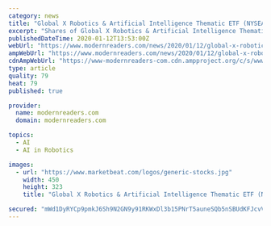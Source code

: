 ```yaml
---
category: news
title: "Global X Robotics & Artificial Intelligence Thematic ETF (NYSEARCA:BOTZ) Stock Price Up 0%"
excerpt: "Shares of Global X Robotics & Artificial Intelligence Thematic ETF (NYSEARCA:BOTZ) rose 0% during mid-day trading on Friday . The stock traded as high as $22.60 and last traded at $22.42, approximately 4,672 shares were traded during trading. A decline of 99% from the average daily volume of 429,400 shares. The stock had previously closed at $ ..."
publishedDateTime: 2020-01-12T13:53:00Z
webUrl: "https://www.modernreaders.com/news/2020/01/12/global-x-robotics-artificial-intelligence-thematic-etf-nysearcabotz-stock-price-up-0.html"
ampWebUrl: "https://www.modernreaders.com/news/2020/01/12/global-x-robotics-artificial-intelligence-thematic-etf-nysearcabotz-stock-price-up-0.html/amp"
cdnAmpWebUrl: "https://www-modernreaders-com.cdn.ampproject.org/c/s/www.modernreaders.com/news/2020/01/12/global-x-robotics-artificial-intelligence-thematic-etf-nysearcabotz-stock-price-up-0.html/amp"
type: article
quality: 79
heat: 79
published: true

provider:
  name: modernreaders.com
  domain: modernreaders.com

topics:
  - AI
  - AI in Robotics

images:
  - url: "https://www.marketbeat.com/logos/generic-stocks.jpg"
    width: 450
    height: 323
    title: "Global X Robotics & Artificial Intelligence Thematic ETF (NYSEARCA:BOTZ) Stock Price Up 0%"

secured: "mWd1DyRYCp9pmkJ6Sh9N2GN9y91RKWxDl3b15PNrT5auneSQb5nSBUdKFJcvV4BzprcYbcrdCvr7VtWv8vMM+vSwfkeeGqPDopKJGyMV+M8toa7zCSx93PjWPVrdFwynSTpcEfBxeI3n3IRLGyeokm052L95Pzxc2J8WbYx8XNNE84CdcKZphIVDnbwqYIB55AzCIx3JljEmnJ34VCQPHrQ928v90CKjSfUgcTUak0GNoFrfyIyUh1y+Ide9f5XI1LPDSVAj5hV8xSKnBSDKErRA4aN6zZsMK6zfnYLhuGw=;5NdH63F8dLx/N3nLRiXWdw=="
---
```



